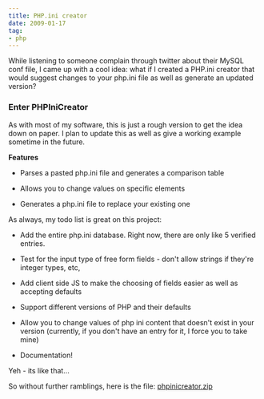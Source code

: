 ```yaml
---
title: PHP.ini creator
date: 2009-01-17
tag:
- php
---
```

While listening to someone complain through twitter about their MySQL conf file, I came up with a cool idea: what if I created a PHP.ini creator that would suggest changes to your php.ini file as well as generate an updated version?

<!--more-->

### Enter PHPIniCreator

As with most of my software, this is just a rough version to get the idea down on paper.  I plan to update this as well as give a working example sometime in the future.

**Features**

  * Parses a pasted php.ini file and generates a comparison table

  * Allows you to change values on specific elements

  * Generates a php.ini file to replace your existing one

As always, my todo list is great on this project:

  * Add the entire php.ini database.  Right now, there are only like 5 verified entries.

  * Test for the input type of free form fields - don't allow strings if they're integer types, etc,

  * Add client side JS to make the choosing of fields easier as well as accepting defaults

  * Support different versions of PHP and their defaults

  * Allow you to change values of php ini content that doesn't exist in your version (currently, if you don't have an entry for it, I force you to take mine)

  * Documentation!

Yeh - its like that...

So without further ramblings, here is the file:
[phpinicreator.zip](/blog/wp-content/uploads/2009/01/phpinicreator.zip)
